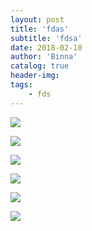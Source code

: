 ```yaml
---
layout: post
title: 'fdas'
subtitle: 'fdsa'
date: 2018-02-10
author: 'Binna'
catalog: true
header-img:
tags:
    - fds
---
```


![](https://ofw1nwn63.qnssl.com/blogg/_image/敲爆你脑壳.jpg)

![](https://ofw1nwn63.qnssl.com/blogg/_image/WX20180123-174851@2x.png)

![](https://ofw1nwn63.qnssl.com/blogg/_image/QQ图片20161202155421.jpg)

![](https://ofw1nwn63.qnssl.com/blogg/_image/QQ图片20161202155421.jpg)

![](https://ofw1nwn63.qnssl.com/blogg/_image/avatar.jpg)

![](https://ofw1nwn63.qnssl.com/blogg/_image/WX20180123-174851@2x.png)
